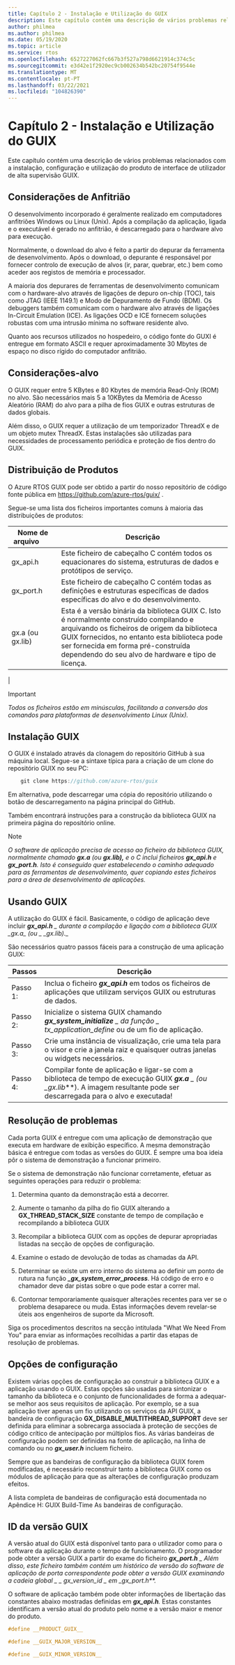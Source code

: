 ```yaml
---
title: Capítulo 2 - Instalação e Utilização do GUIX
description: Este capítulo contém uma descrição de vários problemas relacionados com a instalação, configuração e utilização do produto de interface de utilizador de alta supervisão GUIX.
author: philmea
ms.author: philmea
ms.date: 05/19/2020
ms.topic: article
ms.service: rtos
ms.openlocfilehash: 6527227062fc667b3f527a798d6621914c374c5c
ms.sourcegitcommit: e3d42e1f2920ec9cb002634b542bc20754f9544e
ms.translationtype: MT
ms.contentlocale: pt-PT
ms.lasthandoff: 03/22/2021
ms.locfileid: "104826390"
---
```

# <a name="chapter-2---installation-and-use-of-guix"></a>Capítulo 2 - Instalação e Utilização do GUIX

Este capítulo contém uma descrição de vários problemas relacionados com a instalação, configuração e utilização do produto de interface de utilizador de alta supervisão GUIX.  

## <a name="host-considerations"></a>Considerações de Anfitrião

O desenvolvimento incorporado é geralmente realizado em computadores anfitriões Windows ou Linux (Unix). Após a compilação da aplicação, ligada e o executável é gerado no anfitrião, é descarregado para o hardware alvo para execução.

Normalmente, o download do alvo é feito a partir do depurar da ferramenta de desenvolvimento. Após o download, o depurante é responsável por fornecer controlo de execução de alvos (ir, parar, quebrar, etc.) bem como aceder aos registos de memória e processador.

A maioria dos depurares de ferramentas de desenvolvimento comunicam com o hardware-alvo através de ligações de depuro on-chip (TOC), tais como JTAG (IEEE 1149.1) e Modo de Depuramento de Fundo (BDM). Os debuggers também comunicam com o hardware alvo através de ligações In-Circuit Emulation (ICE). As ligações OCD e ICE fornecem soluções robustas com uma intrusão mínima no software residente alvo.

Quanto aos recursos utilizados no hospedeiro, o código fonte do GUXI é entregue em formato ASCII e requer aproximadamente 30 Mbytes de espaço no disco rígido do computador anfitrião.

## <a name="target-considerations"></a>Considerações-alvo

O GUIX requer entre 5 KBytes e 80 Kbytes de memória Read-Only (ROM) no alvo. São necessários mais 5 a 10KBytes da Memória de Acesso Aleatório (RAM) do alvo para a pilha de fios GUIX e outras estruturas de dados globais.

Além disso, o GUIX requer a utilização de um temporizador ThreadX e de um objeto mutex ThreadX. Estas instalações são utilizadas para necessidades de processamento periódica e proteção de fios dentro do GUIX.

## <a name="product-distribution"></a>Distribuição de Produtos

O Azure RTOS GUIX pode ser obtido a partir do nosso repositório de código fonte pública em <https://github.com/azure-rtos/guix/> .

Segue-se uma lista dos ficheiros importantes comuns à maioria das distribuições de produtos:

| Nome de arquivo&nbsp;&nbsp;&nbsp;&nbsp;&nbsp;&nbsp;&nbsp;| Descrição   |
| ----------------------- | ------------------------------------------------------------------------------------------------------------------------------------------------------------------------------------------------------------------------------------------------------ |
| gx_api.h        | Este ficheiro de cabeçalho C contém todos os equacionares do sistema, estruturas de dados e protótipos de serviço. |
| gx_port.h       | Este ficheiro de cabeçalho C contém todas as definições e estruturas específicas de dados específicas do alvo e do desenvolvimento.                                                                                                                                         |
| gx.a (ou gx.lib) | Esta é a versão binária da biblioteca GUIX C. Isto é normalmente construído compilando e arquivando os ficheiros de origem da biblioteca GUIX fornecidos, no entanto esta biblioteca pode ser fornecida em forma pré-construída dependendo do seu alvo de hardware e tipo de licença. |
|

> [!IMPORTANT]
> *Todos os ficheiros estão em minúsculas, facilitando a conversão dos comandos para plataformas de desenvolvimento Linux (Unix).*

## <a name="guix-installation"></a>Instalação GUIX

O GUIX é instalado através da clonagem do repositório GitHub à sua máquina local. Segue-se a sintaxe típica para a criação de um clone do repositório GUIX no seu PC:

```c
    git clone https://github.com/azure-rtos/guix
```

Em alternativa, pode descarregar uma cópia do repositório utilizando o botão de descarregamento na página principal do GitHub.

Também encontrará instruções para a construção da biblioteca GUIX na primeira página do repositório online.

>[!NOTE]  
> *O software de aplicação precisa de acesso ao ficheiro da biblioteca GUIX, normalmente chamado **gx.a** (ou **gx.lib),** e o C inclui ficheiros **gx_api.h** e **gx_port.h**. Isto é conseguido quer estabelecendo o caminho adequado para as ferramentas de desenvolvimento, quer copiando estes ficheiros para a área de desenvolvimento de aplicações.*

## <a name="using-guix"></a>Usando GUIX

A utilização do GUIX é fácil. Basicamente, o código de aplicação deve incluir ***gx_api.h** _ durante a compilação e ligação com a biblioteca GUIX _*_gx.a_*_ (ou _ *_gx.lib)*._*

São necessários quatro passos fáceis para a construção de uma aplicação GUIX:

| Passos   | Descrição    |
| ------- | ------------------------------------------------------------------------------------------------------------------------------------------------------------------ |
| Passo &nbsp; 1: | Inclua o ficheiro ***gx_api.h*** em todos os ficheiros de aplicações que utilizam serviços GUIX ou estruturas de dados.                                                               |
| Passo &nbsp; 2: | Inicialize o sistema GUIX chamando ***gx_system_initialize** _ da função _ *_tx_application_define_** ou de um fio de aplicação.                       |
| Passo &nbsp; 3: | Crie uma instância de visualização, crie uma tela para o visor e crie a janela raiz e quaisquer outras janelas ou widgets necessários.                                 |
| Passo &nbsp; 4: | Compilar fonte de aplicação e ligar-se com a biblioteca de tempo de execução GUIX ***gx.a** _ (ou _*_gx.lib_**). A imagem resultante pode ser descarregada para o alvo e executada! |

## <a name="troubleshooting"></a>Resolução de problemas

Cada porta GUIX é entregue com uma aplicação de demonstração que executa em hardware de exibição específico. A mesma demonstração básica é entregue com todas as versões do GUIX. É sempre uma boa ideia pôr o sistema de demonstração a funcionar primeiro.

Se o sistema de demonstração não funcionar corretamente, efetuar as seguintes operações para reduzir o problema:

1. Determina quanto da demonstração está a decorrer.

2. Aumente o tamanho da pilha do fio GUIX alterando a **GX_THREAD_STACK_SIZE** constante de tempo de compilação e recompilando a biblioteca GUIX

3. Recompilar a biblioteca GUIX com as opções de depurar apropriadas listadas na secção de opções de configuração.

4. Examine o estado de devolução de todas as chamadas da API.

5. Determinar se existe um erro interno do sistema ao definir um ponto de rutura na função ***_gx_system_error_process***. Há código de erro e o chamador deve dar pistas sobre o que pode estar a correr mal.

6. Contornar temporariamente quaisquer alterações recentes para ver se o problema desaparece ou muda. Estas informações devem revelar-se úteis aos engenheiros de suporte da Microsoft.

Siga os procedimentos descritos na secção intitulada "What We Need From You" para enviar as informações recolhidas a partir das etapas de resolução de problemas.

## <a name="configuration-options"></a>Opções de configuração

Existem várias opções de configuração ao construir a biblioteca GUIX e a aplicação usando o GUIX. Estas opções são usadas para sintonizar o tamanho da biblioteca e o conjunto de funcionalidades de forma a adequar-se melhor aos seus requisitos de aplicação. Por exemplo, se a sua aplicação tiver apenas um fio utilizando os serviços da API GUIX, a bandeira de configuração **GX_DISABLE_MULTITHREAD_SUPPORT** deve ser definida para eliminar a sobrecarga associada à proteção de secções de código crítico de antecipação por múltiplos fios. As várias bandeiras de configuração podem ser definidas na fonte de aplicação, na linha de comando ou no **_gx_user.h_** incluem ficheiro.

Sempre que as bandeiras de configuração da biblioteca GUIX forem modificadas, é necessário reconstruir tanto a biblioteca GUIX como os módulos de aplicação para que as alterações de configuração produzam efeitos.

A lista completa de bandeiras de configuração está documentada no Apêndice H: GUIX Build-Time As bandeiras de configuração.

## <a name="guix-version-id"></a>ID da versão GUIX

A versão atual do GUIX está disponível tanto para o utilizador como para o software da aplicação durante o tempo de funcionamento. O programador pode obter a versão GUIX a partir do exame do ficheiro ***gx_port.h** _ Além disso, este ficheiro também contém um histórico de versão do software de aplicação de porta correspondente pode obter a versão GUIX examinando a cadeia global *_ _ _gx_version_id_* _ em _*_gx_port.h**._

O software de aplicação também pode obter informações de libertação das constantes abaixo mostradas definidas em ***gx_api.h**.* Estas constantes identificam a versão atual do produto pelo nome e a versão maior e menor do produto.

```C
#define __PRODUCT_GUIX__

#define __GUIX_MAJOR_VERSION__

#define __GUIX_MINOR_VERSION__
```
